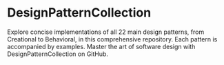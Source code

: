 # DesignPatternCollection
Explore concise implementations of all 22 main design patterns, from Creational to Behavioral, in this comprehensive repository. Each pattern is accompanied by examples. Master the art of software design with DesignPatternCollection on GitHub.
